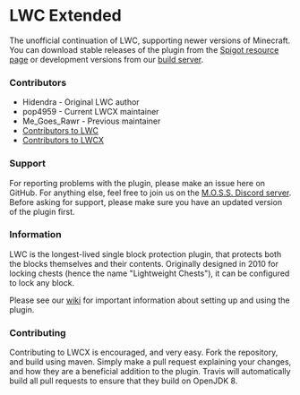 # LWC Extended

The unofficial continuation of LWC, supporting newer versions of Minecraft. You can download stable releases of the plugin from the [Spigot resource page](https://www.spigotmc.org/resources/lwc-extended.69551/) or development versions from our [build server](https://ci.codemc.io/view/Author/job/pop4959/job/LWC/).

### Contributors
  * Hidendra - Original LWC author
  * pop4959 - Current LWCX maintainer
  * Me_Goes_Rawr - Previous maintainer
  * [Contributors to LWC](https://github.com/Hidendra/LWC/graphs/contributors)
  * [Contributors to LWCX](https://github.com/pop4959/LWCX/graphs/contributors)

### Support
For reporting problems with the plugin, please make an issue here on GitHub. For anything else, feel free to join us on the [M.O.S.S. Discord server](https://discord.gg/PHpuzZS). Before asking for support, please make sure you have an updated version of the plugin first.
  
### Information
LWC is the longest-lived single block protection plugin, that protects both the blocks themselves and their contents. Originally designed in 2010 for locking chests (hence the name "Lightweight Chests"), it can be configured to lock any block.

Please see our [wiki](https://github.com/pop4959/LWCX/wiki) for important information about setting up and using the plugin.

### Contributing
Contributing to LWCX is encouraged, and very easy. Fork the repository, and build using maven. Simply make a pull request explaining your changes, and how they are a beneficial addition to the plugin. Travis will automatically build all pull requests to ensure that they build on OpenJDK 8.
